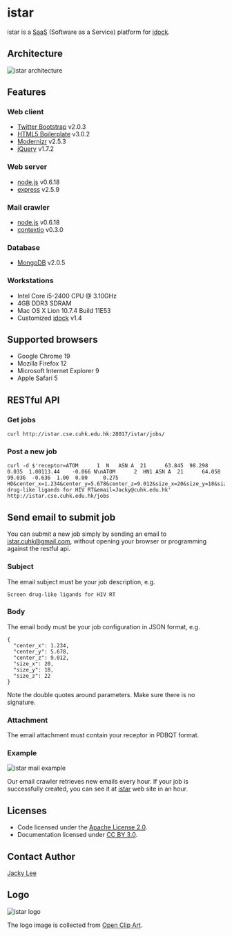 istar
=====

istar is a [SaaS] (Software as a Service) platform for [idock].


Architecture
------------

![istar architecture](https://github.com/HongjianLi/istar/raw/master/architecture.png)


Features
--------

### Web client

* [Twitter Bootstrap] v2.0.3
* [HTML5 Boilerplate] v3.0.2
* [Modernizr] v2.5.3
* [jQuery] v1.7.2

### Web server

* [node.js] v0.6.18
* [express] v2.5.9

### Mail crawler

* [node.js] v0.6.18
* [contextio] v0.3.0

### Database

* [MongoDB] v2.0.5

### Workstations

* Intel Core i5-2400 CPU @ 3.10GHz
* 4GB DDR3 SDRAM
* Mac OS X Lion 10.7.4 Build 11E53
* Customized [idock] v1.4


Supported browsers
------------------

* Google Chrome 19
* Mozilla Firefox 12
* Microsoft Internet Explorer 9
* Apple Safari 5


RESTful API
-----------

### Get jobs

    curl http://istar.cse.cuhk.edu.hk:28017/istar/jobs/

### Post a new job

    curl -d $'receptor=ATOM      1  N   ASN A  21      63.845  98.298   0.035  1.00113.44    -0.066 N\nATOM      2  HN1 ASN A  21      64.058  99.036  -0.636  1.00  0.00     0.275 HD&center_x=1.234&center_y=5.678&center_z=9.012&size_x=20&size_y=18&size_z=22&description=Screen drug-like ligands for HIV RT&email=Jacky@cuhk.edu.hk'
    http://istar.cse.cuhk.edu.hk/jobs


Send email to submit job
------------------------

You can submit a new job simply by sending an email to [istar.cuhk@gmail.com], without opening your browser or programming against the restful api.

### Subject

The email subject must be your job description, e.g.

    Screen drug-like ligands for HIV RT

### Body

The email body must be your job configuration in JSON format, e.g.

    {
      "center_x": 1.234,
      "center_y": 5.678,
      "center_z": 9.012,
      "size_x": 20,
      "size_y": 18,
      "size_z": 22
    }

Note the double quotes around parameters. Make sure there is no signature.

### Attachment

The email attachment must contain your receptor in PDBQT format.

### Example

![istar mail example](https://github.com/HongjianLi/istar/raw/master/mail.png)

Our email crawler retrieves new emails every hour. If your job is successfully created, you can see it at [istar] web site in an hour.


Licenses
--------

* Code licensed under the [Apache License 2.0].
* Documentation licensed under [CC BY 3.0].


Contact Author
--------------

[Jacky Lee]


Logo
----

![istar logo](https://github.com/HongjianLi/istar/raw/master/public/img/logo.png)

The logo image is collected from [Open Clip Art].


[SaaS]: http://en.wikipedia.org/wiki/Software_as_a_service
[idock]: https://github.com/HongjianLi/idock
[Twitter Bootstrap]: https://github.com/twitter/bootstrap
[HTML5 Boilerplate]: https://github.com/h5bp/html5-boilerplate
[Modernizr]: https://github.com/Modernizr/Modernizr
[jQuery]: https://github.com/jquery/jquery
[node.js]: https://github.com/joyent/node
[express]: https://github.com/visionmedia/express
[contextio]: https://github.com/ContextIO/ContextIO-node
[MongoDB]: https://github.com/mongodb/mongo
[istar.cuhk@gmail.com]: mailto:istar.cuhk@gmail.com
[istar]: http://istar.cse.cuhk.edu.hk
[Apache License 2.0]: http://www.apache.org/licenses/LICENSE-2.0
[CC BY 3.0]: http://creativecommons.org/licenses/by/3.0
[Jacky Lee]: http://www.cse.cuhk.edu.hk/~hjli
[Open Clip Art]: http://www.openclipart.org
